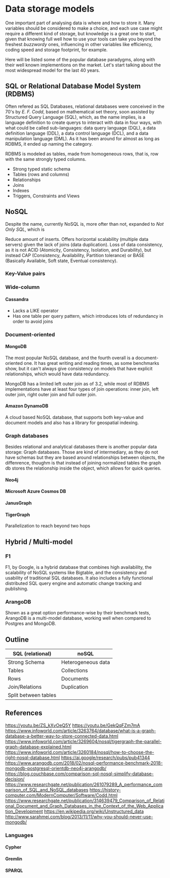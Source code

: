 # Data storage models

One important part of analysing data is where and how to store it. Many variables should be considered to make a choice, and each use case might require a different kind of storage, but knowledge is a great one to start, given that knowing full well how to use your tools can take you beyond the freshest _buzzwordy_ ones, influencing in other variables like efficiency, coding speed and storage footprint, for example.

Here will be listed some of the popular database paradygms, along with their well known implementions on the market. Let's start talking about the most widespread model for the last 40 years.

## SQL or Relational Database Model System (RDBMS)
Often refered as SQL Databases, relational databases were conceived in the 70's by _E. F. Codd_, based on mathematical set theory, soon assisted by Structured Query Language (SQL), which, as the name implies, is a language definition to create querys to interact with data in four ways, with what could be called sub-languages: data query language (DQL), a data definition language (DDL), a data control language (DCL), and a data manipulation language (DML). As it has been around for almost as long as RDBMS, it ended up naming the category.

RDBMS is modeled as tables, made from homogeneous rows, that is, row with the same strongly typed columns.
- Strong typed static schema
- Tables (rows and columns)
- Relationships
- Joins
- Indexes
- Triggers, Constraints and Views


## NoSQL

Despite the name, currently NoSQL is, more ofter than not, expanded to _Not Only SQL_, which is 

Reduce amount of inserts. 
Offers horizontal scalability (multiple data servers) given the lack of joins (data duplication).
Loss of data consistency, as it is not ACID (Atomicity, Consistency, Isolation, and Durability), but instead CAP (Consistency, Availability, Partition tolerance) or BASE (Basically Available, Soft state, Eventual consistency).

### Key-Value pairs

### Wide-column
#### Cassandra
- Lacks a LIKE operator
- Has one table per query pattern, which introduces lots of redundancy in order to avoid joins

### Document-oriented

#### MongoDB
The most popular NoSQL database, and the fourth overall is a document-oriented one. It has great writing and reading times, as some benchmarks show, but it can't always give consistency on models that have explicit relationships, which would have data redundancy.

MongoDB has a limited left outer join as of 3.2, while most of RDBMS implementations have at least four types of join operations: inner join, left outer join, right outer join and full outer join.

#### Amazon DynamoDB
A cloud based NoSQL database, that supports both key-value and document models and also has a library for geospatial indexing.


### Graph databases

Besides relational and analytical databases there is another popular data storage: Graph databases.
Those are kind of intermediary, as they do not have schemas but they are based around relationships between objects, the diffenrence, thoughm is that instead of joining normalized tables the graph db stores the relationship inside the object, which allows for quick queries. 

#### Neo4j
#### Microsoft Azure Cosmos DB
#### JanusGraph
#### TigerGraph
Parallelization to reach beyond two hops


## Hybrid / Multi-model
### F1
F1, by Google, is a hybrid database that combines high availability, the scalability of NoSQL systems like Bigtable, and the consistency and usability of traditional SQL databases. It also includes a fully functional distributed SQL query engine and automatic change tracking and publishing.

### ArangoDB
Shown as a great option performance-wise by their benchmark tests, ArangoDB is a multi-model database, working well when compared to Postgres and MongoDB.

## Outline

|  SQL (relational)           | noSQL |
|  ---            |  ---  |
| Strong Schema   | Heterogeneous data |
| Tables          | Collections        |
| Rows            | Documents          |
| Join/Relations  | Duplication        |
| Split between tables |  |

## References 
https://youtu.be/ZS_kXvOeQ5Y
https://youtu.be/GekQqFZm7mA
https://www.infoworld.com/article/3263764/database/what-is-a-graph-database-a-better-way-to-store-connected-data.html
https://www.infoworld.com/article/3269604/nosql/tigergraph-the-parallel-graph-database-explained.html
https://www.infoworld.com/article/3260184/nosql/how-to-choose-the-right-nosql-database.html
https://ai.google/research/pubs/pub41344
https://www.arangodb.com/2018/02/nosql-performance-benchmark-2018-mongodb-postgresql-orientdb-neo4j-arangodb/
https://blog.couchbase.com/comparison-sql-nosql-simplify-database-decision/
https://www.researchgate.net/publication/261079289_A_performance_comparison_of_SQL_and_NoSQL_databases
https://history-computer.com/ModernComputer/Software/Codd.html
https://www.researchgate.net/publication/314639479_Comparison_of_Relational_Document_and_Graph_Databases_in_the_Context_of_the_Web_Application_Development
https://en.wikipedia.org/wiki/Unstructured_data
http://www.sarahmei.com/blog/2013/11/11/why-you-should-never-use-mongodb/

### Languages 
#### Cypher
#### Gremlin
#### SPARQL

